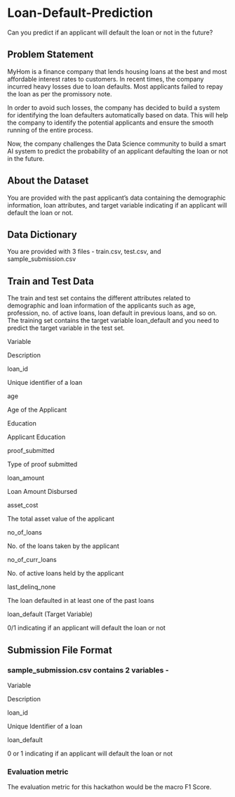 # Loan-Default-Prediction
Can you predict if an applicant will default the loan or not in the future?

## Problem Statement

MyHom is a finance company that lends housing loans at the best and most affordable interest rates to customers. In recent times, the company incurred heavy losses due to loan defaults. Most applicants failed to repay the loan as per the promissory note.


In order to avoid such losses, the company has decided to build a system for identifying the loan defaulters automatically based on data. This will help the company to identify the potential applicants and ensure the smooth running of the entire process.


Now, the company challenges the Data Science community to build a smart AI system to predict the probability of an applicant defaulting the loan or not in the future.



## About the Dataset


You are provided with the past applicant’s data containing the demographic information, loan attributes, and target variable indicating if an applicant will default the loan or not.



## Data Dictionary


You are provided with 3 files - train.csv, test.csv, and sample_submission.csv



## Train and Test Data


The train and test set contains the different attributes related to demographic and loan information of the applicants such as age, profession, no. of active loans, loan default in previous loans, and so on. The training set contains the target variable loan_default and you need to predict the target variable in the test set.



Variable

Description

loan_id

Unique identifier of a loan

age

Age of the Applicant

Education

Applicant Education

proof_submitted

Type of proof submitted

loan_amount

Loan Amount Disbursed

asset_cost

The total asset value of the applicant

no_of_loans

No. of the loans taken by the applicant 

no_of_curr_loans

No. of active loans held by the applicant

last_delinq_none

The loan defaulted in at least one of the past loans

loan_default (Target Variable)

0/1 indicating if an applicant will default the loan or not




## Submission File Format


### sample_submission.csv contains 2 variables - 



Variable

Description

loan_id

Unique Identifier of a loan

loan_default

0 or 1 indicating if an applicant will default the loan or not




### Evaluation metric


The evaluation metric for this hackathon would be the macro F1 Score.


